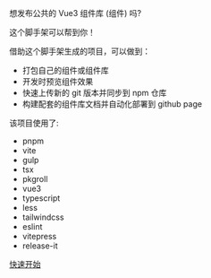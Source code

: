 想发布公共的 Vue3 组件库 (组件) 吗?

这个脚手架可以帮到你！

借助这个脚手架生成的项目，可以做到：
- 打包自己的组件或组件库
- 开发时预览组件效果
- 快速上传新的 git 版本并同步到 npm 仓库
- 构建配套的组件库文档并自动化部署到 github page

该项目使用了:
- pnpm
- vite
- gulp
- tsx
- pkgroll
- vue3
- typescript
- less
- tailwindcss
- eslint
- vitepress
- release-it

[快速开始](https://maylisten.github.io/vue3-lib-template/start.html)
